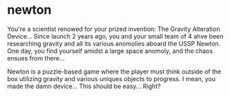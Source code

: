# newton
You're a scientist renowed for your prized invention: The Gravity Alteration Device... Since launch 2 years ago, you and your small team of 4 ahve been researching gravity and all its various anomolies aboard the USSP Newton. One day, you find yourself amidst a large space anomoly, and the chaos ensues from there...

Newton is a puzzle-based game where the player must think outside of the box utilizing gravity and various uniques objects to progress. I mean, you made the damn device... This should be easy... Right?
